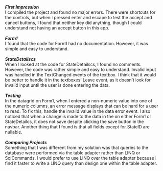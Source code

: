 ***First Impression***<br/>
I compiled the project and found no major errors. There were shortcuts for the controls, but when I pressed enter and escape to test the accept and cancel buttons, I found that neither key did anything, though I could understand not having an accept button in this app.
<br/><br/>
***Form1***<br/>
I found that the code for Form1 had no documentation. However, it was simple and easy to understand.
<br/><br/>
***StateDetailscs***<br/>
When I looked at the code for StateDetailscs, I found no comments. However, the code was rather simple and easy to understand. Invalid input was handled in the TextChanged events of the textbox. I think that it would be better to handle it in the textboxes’ Leave event, as it doesn’t look for invalid input until the user is done entering the data.
<br/><br/>
***Testing***<br/>
In the datagrid on Form1, when I entered a non-numeric value into one of the numeric columns, an error message displays that can be hard for a user to read. To fix this, handle the invalid value in the data error event. I also noticed that when a change is made to the data in the on either Form1 or StateDetailcs, it does not save despite clicking the save button in the navbar. Another thing that I found is that all fields except for StateID are nullable.
<br/><br/>
***Comparing Projects***<br/>
Something that I was different from my solution was that queries to the database were performed via the table adapter rather than LINQ or SqlCommands. I would prefer to use LINQ over the table adapter because I find it faster to write a LINQ query than design one within the table adapter.
